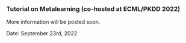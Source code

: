 ### Tutorial on Metalearning (co-hosted at ECML/PKDD 2022)

More information will be posted soon. 

Date: September 23rd, 2022
